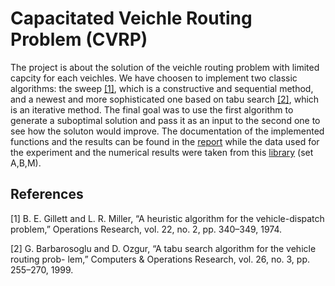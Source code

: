 # Capacitated Veichle Routing Problem (CVRP)
The project is about the solution of the veichle routing problem with limited capcity for each veichles. We have choosen to implement two classic algorithms: the sweep [[1]](#1), which is a constructive and sequential method, and a newest and more sophisticated one based on tabu search [[2]](#2), which is an iterative method. The final goal was to use the first algorithm to generate a suboptimal solution and pass it as an input to the second one to see how the soluton would improve. The documentation of the implemented functions and the results can be found in the [report](https://github.com/alessandrobonadeo/CVRP/blob/main/BA_VRP_project.pdf) while the data used for the experiment and the numerical results were taken from this [library](http://vrp.galgos.inf.puc-rio.br/index.php/en/9) (set A,B,M).

## References
<a id="1">[1]</a> 
B. E. Gillett and L. R. Miller, “A heuristic algorithm for the vehicle-dispatch problem,”
Operations Research, vol. 22, no. 2, pp. 340–349, 1974.

<a id="2">[2]</a> 
G. Barbarosoglu and D. Ozgur, “A tabu search algorithm for the vehicle routing prob-
lem,” Computers & Operations Research, vol. 26, no. 3, pp. 255–270, 1999.

